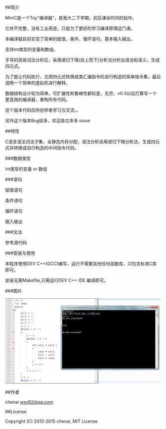 ﻿##简介

MiniC是一个Toy"编译器"，是我大二下学期，前后课余时间的拙作。

它并不完整，没有工业用途，只是为了更好的学习编译原理这门课。

本编译器目前实现了简单的赋值，条件，循环语句，基本输入输出。

支持int类型的变量和数组。

手写的简易词法分析后，采用递归下降(自上而下)分析法分析出语法和语义，生成四元式。

为了能让代码执行，又把四元式转换成类汇编指令的自行构造的简单指令集，最后调用一个简单的虚拟机进行解释。

数据结构设计较为简单，可扩展性和鲁棒性都较差，无奈，v0.3以后打算写一个更高效的编译器，重构所有代码。

这个版本代码仅供初学者学习与交流。。

另外这个版本Bug较多，欢迎各位多多 issue 


##特性

C语言语法词法子集，全静态内存分配，语法分析采用递归下降分析法，生成四元式并转换成自行构造的中间指令代码。



###数据类型

int类型的变量 or 数组



###语句

赋值语句

条件语句

循环语句

输入输出

###文法

参考源代码



###安装与使用

本程序使用DEV C++(GCC)编写，运行不需要其他任何函数库，只包含标准C库即可。

安装无需Makefile,只需运行DEV C++ IDE 编译即可。



 
###图片

![github logo](./mcc.png)

##作者

chenai <wsy92@qq.com>

##License

Copyright (C) 2013-2015 chenai, MIT License
